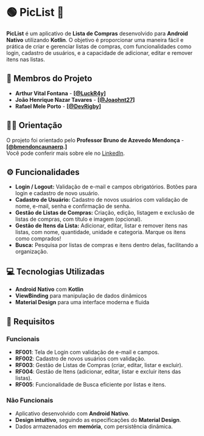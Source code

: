 # 🟢 **PicList** 🛒

**PicList** é um aplicativo de **Lista de Compras** desenvolvido para **Android Nativo** utilizando **Kotlin**. O objetivo é proporcionar uma maneira fácil e prática de criar e gerenciar listas de compras, com funcionalidades como login, cadastro de usuários, e a capacidade de adicionar, editar e remover itens nas listas.

## 📜 **Membros do Projeto**
- **Arthur Vital Fontana** - **[[@LuckR4y](https://github.com/LuckR4y)]**
- **João Henrique Nazar Tavares** - **[[@Joaohnt27](https://github.com/Joaohnt27)]**
- **Rafael Mele Porto** - **[[@DevRigby](https://github.com/DevRigby)]**

## 👨‍🏫 **Orientação**
O projeto foi orientado pelo **Professor Bruno de Azevedo Mendonça** - **[[@bmendoncaunaerp](https://github.com/bmendoncaunaerp).]** <br>
Você pode conferir mais sobre ele no <a href="https://www.linkedin.com/in/brunoazevedomendonca" target="_blank">LinkedIn</a>.


## ⚙️ **Funcionalidades**
- **Login / Logout:** Validação de e-mail e campos obrigatórios. Botões para login e cadastro de novo usuário.
- **Cadastro de Usuário:** Cadastro de novos usuários com validação de nome, e-mail, senha e confirmação de senha.
- **Gestão de Listas de Compras:** Criação, edição, listagem e exclusão de listas de compras, com título e imagem (opcional).
- **Gestão de Itens da Lista:** Adicionar, editar, listar e remover itens nas listas, com nome, quantidade, unidade e categoria. Marque os itens como comprados!
- **Busca:** Pesquisa por listas de compras e itens dentro delas, facilitando a organização.

## 💻 **Tecnologias Utilizadas**
- **Android Nativo** com **Kotlin**
- **ViewBinding** para manipulação de dados dinâmicos
- **Material Design** para uma interface moderna e fluida

## 📝 **Requisitos**
### Funcionais
- **RF001**: Tela de Login com validação de e-mail e campos.
- **RF002**: Cadastro de novos usuários com validação.
- **RF003**: Gestão de Listas de Compras (criar, editar, listar e excluir).
- **RF004**: Gestão de Itens (adicionar, editar, listar e excluir itens das listas).
- **RF005**: Funcionalidade de Busca eficiente por listas e itens.

### Não Funcionais
- Aplicativo desenvolvido com **Android Nativo**.
- **Design intuitivo**, seguindo as especificações do **Material Design**.
- Dados armazenados em **memória**, com persistência dinâmica.
